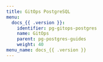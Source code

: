 ```yaml
---
title: GitOps PostgreSQL
menu:
  docs_{{ .version }}:
    identifier: pg-gitops-postgres
    name: GitOps
    parent: pg-postgres-guides
    weight: 40
menu_name: docs_{{ .version }}
---
```

